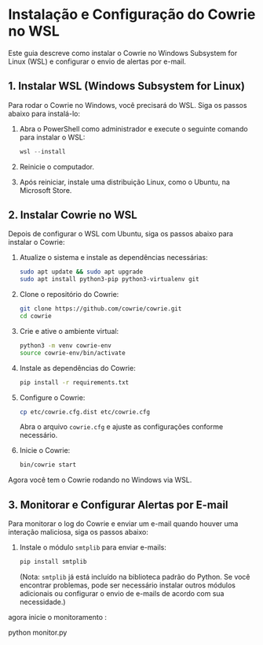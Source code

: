 # Instalação e Configuração do Cowrie no WSL

Este guia descreve como instalar o Cowrie no Windows Subsystem for Linux (WSL) e configurar o envio de alertas por e-mail.

## 1. Instalar WSL (Windows Subsystem for Linux)

Para rodar o Cowrie no Windows, você precisará do WSL. Siga os passos abaixo para instalá-lo:

1. Abra o PowerShell como administrador e execute o seguinte comando para instalar o WSL:

   ```powershell
   wsl --install
   ```

2. Reinicie o computador.

3. Após reiniciar, instale uma distribuição Linux, como o Ubuntu, na Microsoft Store.

## 2. Instalar Cowrie no WSL

Depois de configurar o WSL com Ubuntu, siga os passos abaixo para instalar o Cowrie:

1. Atualize o sistema e instale as dependências necessárias:

   ```bash
   sudo apt update && sudo apt upgrade
   sudo apt install python3-pip python3-virtualenv git
   ```

2. Clone o repositório do Cowrie:

   ```bash
   git clone https://github.com/cowrie/cowrie.git
   cd cowrie
   ```

3. Crie e ative o ambiente virtual:

   ```bash
   python3 -m venv cowrie-env
   source cowrie-env/bin/activate
   ```

4. Instale as dependências do Cowrie:

   ```bash
   pip install -r requirements.txt
   ```

5. Configure o Cowrie:

   ```bash
   cp etc/cowrie.cfg.dist etc/cowrie.cfg
   ```

   Abra o arquivo `cowrie.cfg` e ajuste as configurações conforme necessário.

6. Inicie o Cowrie:

   ```bash
   bin/cowrie start
   ```

Agora você tem o Cowrie rodando no Windows via WSL.

## 3. Monitorar e Configurar Alertas por E-mail

Para monitorar o log do Cowrie e enviar um e-mail quando houver uma interação maliciosa, siga os passos abaixo:

1. Instale o módulo `smtplib` para enviar e-mails:

   ```bash
   pip install smtplib
   ```

   (Nota: `smtplib` já está incluído na biblioteca padrão do Python. Se você encontrar problemas, pode ser necessário instalar outros módulos adicionais ou configurar o envio de e-mails de acordo com sua necessidade.)

agora inicie o monitoramento :

python monitor.py
